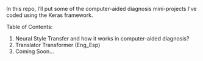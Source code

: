 In this repo, I’ll put some of the computer-aided diagnosis mini-projects I’ve coded using the Keras framework.

Table of Contents:
  1. Neural Style Transfer and how it works in computer-aided diagnosis? 
  2. Translator Transformer (Eng_Esp)
  3. Coming Soon...
